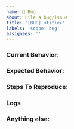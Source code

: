```yaml
---
name: 🐞 Bug
about: File a bug/issue
title: '[BUG] <title>'
labels: 'scope: bug'
assignees: ''
---
```


<!--
Note: Please search to see if an issue already exists for the bug you encountered.
-->

### Current Behavior:
<!-- A concise description of what you're experiencing. -->

### Expected Behavior:
<!-- A concise description of what you expected to happen. -->

### Steps To Reproduce:
<!--
Example: steps to reproduce the behavior:
1. In this environment...
2. With this config...
3. Run '...'
4. See error...
-->

### Logs

### Anything else:
<!--
Links? References? Screenshots? Anything that will give us more context about the issue that you are encountering!
-->

